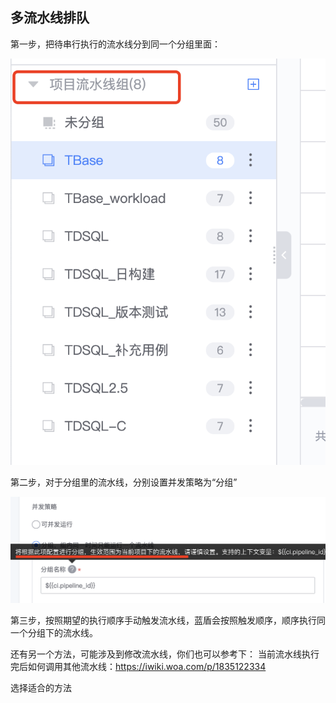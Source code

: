 ## 多流水线排队

第一步，把待串行执行的流水线分到同一个分组里面：

![企业微信截图_b221cf04-21a8-476f-8388-2cce4ee0fee7](蓝盾.assets/企业微信截图_b221cf04-21a8-476f-8388-2cce4ee0fee7.png)

第二步，对于分组里的流水线，分别设置并发策略为“分组”

![企业微信截图_1cd5698e-9c1b-44d2-a425-0f4d628da068](蓝盾.assets/企业微信截图_1cd5698e-9c1b-44d2-a425-0f4d628da068.png)

第三步，按照期望的执行顺序手动触发流水线，蓝盾会按照触发顺序，顺序执行同一个分组下的流水线。





还有另一个方法，可能涉及到修改流水线，你们也可以参考下：
当前流水线执行完后如何调用其他流水线：https://iwiki.woa.com/p/1835122334

选择适合的方法
